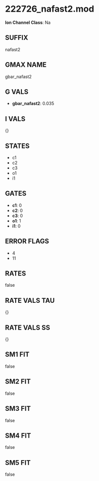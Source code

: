 # 222726_nafast2.mod

**Ion Channel Class**: Na

## SUFFIX

nafast2

## GMAX NAME

gbar_nafast2

## G VALS

- **gbar_nafast2**: 0.035

## I VALS

{}

## STATES

- c1
- c2
- c3
- o1
- i1

## GATES

- **c1**: 0
- **c2**: 0
- **c3**: 0
- **o1**: 1
- **i1**: 0

## ERROR FLAGS

- 4
- 11

## RATES

false

## RATE VALS TAU

{}

## RATE VALS SS

{}

## SM1 FIT

false

## SM2 FIT

false

## SM3 FIT

false

## SM4 FIT

false

## SM5 FIT

false
